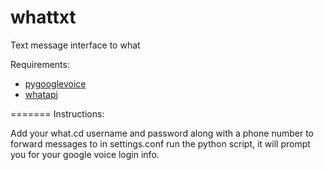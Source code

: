 whattxt
=======

Text message interface to what

Requirements:
*   [pygooglevoice](https://github.com/pettazz/pygooglevoice)
*   [whatapi](https://github.com/isaaczafuta/whatapi)

=======
Instructions:

Add your what.cd username and password along with a phone number to forward messages to in settings.conf
run the python script, it will prompt you for your google voice login info.
